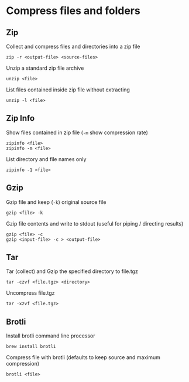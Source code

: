 # Compress files and folders

## Zip

Collect and compress files and directories into a zip file

    zip -r <output-file> <source-files>

Unzip a standard zip file archive

    unzip <file>

List files contained inside zip file without extracting

    unzip -l <file>

## Zip Info

Show files contained in zip file (`-m` show compression rate)

    zipinfo <file>
    zipinfo -m <file>

List directory and file names only

    zipinfo -1 <file>

## Gzip

Gzip file and keep (`-k`) original source file

    gzip <file> -k

Gzip file contents and write to stdout (useful for piping / directing results)

    gzip <file> -c
    gzip <input-file> -c > <output-file>

## Tar

Tar (collect) and Gzip the specified directory to file.tgz

    tar -czvf <file.tgz> <directory>

Uncompress file.tgz

    tar -xzvf <file.tgz>

## Brotli

Install brotli command line processor

    brew install brotli

Compress file with brotli (defaults to keep source and maximum compression)

    brotli <file>
